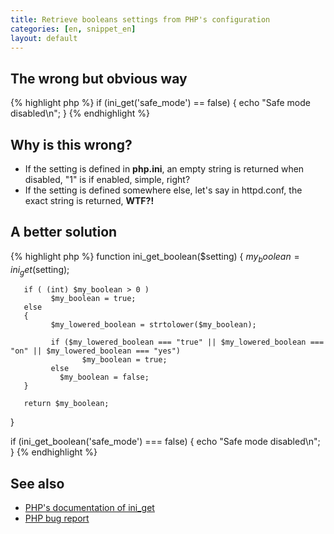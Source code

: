 ```yaml
---
title: Retrieve booleans settings from PHP's configuration
categories: [en, snippet_en]
layout: default
---
```


## The wrong but obvious way

{% highlight php %}
if (ini_get('safe_mode') == false) {
     echo "Safe mode disabled\n";
}
{% endhighlight %}

## Why is this wrong?

* If the setting is defined in __php.ini__, an empty string is returned when 
  disabled, "1" is if enabled, simple, right?
* If the setting is defined somewhere else, let's say in httpd.conf,
  the exact string is returned, __WTF?!__

## A better solution

{% highlight php %}
function ini_get_boolean($setting)
{
       $my_boolean = ini_get($setting);
 
       if ( (int) $my_boolean > 0 )
             $my_boolean = true;
       else
       {
             $my_lowered_boolean = strtolower($my_boolean);
 
             if ($my_lowered_boolean === "true" || $my_lowered_boolean === "on" || $my_lowered_boolean === "yes")
                    $my_boolean = true;
             else
               $my_boolean = false;
       }
 
       return $my_boolean;
}
 
if (ini_get_boolean('safe_mode') === false) {
     echo "Safe mode disabled\n";
}
{% endhighlight %}

## See also

* [PHP's documentation of ini_get](http://fr.php.net/manual/en/function.ini-get.php)
* [PHP bug report](http://bugs.php.net/bug.php?id=52168)
